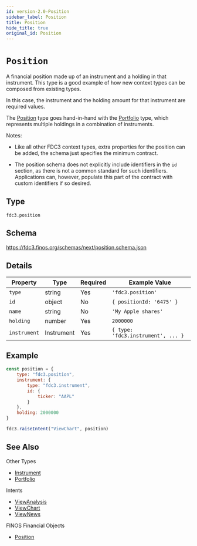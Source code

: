 ```yaml
---
id: version-2.0-Position
sidebar_label: Position
title: Position
hide_title: true
original_id: Position
---
```

# `Position`

A financial position made up of an instrument and a holding in that instrument. This type is a good
example of how new context types can be composed from existing types.

In this case, the instrument and the holding amount for that instrument are required values.

The [Position](Position) type goes hand-in-hand with the [Portfolio](Portfolio) type, which represents
multiple holdings in a combination of instruments.

Notes:

- Like all other FDC3 context types, extra properties for the position can be added, the schema just 
specifies the minimum contract.

- The position schema does not explicitly include identifiers in the `id` section, as there
is not a common standard for such identifiers. Applications can, however, populate
this part of the contract with custom identifiers if so desired.

## Type

`fdc3.position`

## Schema

https://fdc3.finos.org/schemas/next/position.schema.json

## Details

| Property     | Type       | Required | Example Value                      |
|--------------|------------|----------|------------------------------------|
| `type`       | string     | Yes      | `'fdc3.position'`                  |
| `id`         | object     | No       | `{ positionId: '6475' }`           |
| `name`       | string     | No       | `'My Apple shares'`                |
| `holding`    | number     | Yes      | `2000000`                          |
| `instrument` | Instrument | Yes      | `{ type: 'fdc3.instrument', ... }` |

## Example

```js
const position = {
    type: "fdc3.position",
    instrument: {
        type: "fdc3.instrument",
        id: {
            ticker: "AAPL"
        }
    },
    holding: 2000000
}

fdc3.raiseIntent("ViewChart", position)
```

## See Also

Other Types
- [Instrument](Instrument)
- [Portfolio](Portfolio)

Intents
- [ViewAnalysis](../../intents/ref/ViewAnalysis)
- [ViewChart](../../intents/ref/ViewChart)
- [ViewNews](../../intents/ref/ViewNews)

FINOS Financial Objects
- [Position](https://fo.finos.org/docs/objects/position)
